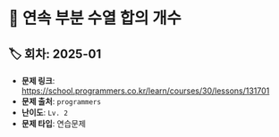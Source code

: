 # 📌 연속 부분 수열 합의 개수
## 🏷 회차: 2025-01
- **문제 링크**: https://school.programmers.co.kr/learn/courses/30/lessons/131701
- **문제 출처**: `programmers`
- **난이도**: `Lv. 2`
- **문제 타입**: 연습문제
